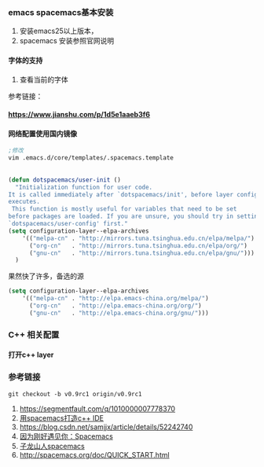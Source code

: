 



### emacs spacemacs基本安装

1. 安装emacs25以上版本，
2. spacemacs 安装参照官网说明



#### 字体的支持

1. 查看当前的字体



参考链接：

#### https://www.jianshu.com/p/1d5e1aaeb3f6

#### 网络配置使用国内镜像



```lisp
;修改  
vim .emacs.d/core/templates/.spacemacs.template  
  
  
(defun dotspacemacs/user-init ()  
  "Initialization function for user code.  
It is called immediately after `dotspacemacs/init', before layer configuration  
executes.  
 This function is mostly useful for variables that need to be set  
before packages are loaded. If you are unsure, you should try in setting them in  
`dotspacemacs/user-config' first."  
(setq configuration-layer--elpa-archives  
    '(("melpa-cn" . "http://mirrors.tuna.tsinghua.edu.cn/elpa/melpa/")  
      ("org-cn"   . "http://mirrors.tuna.tsinghua.edu.cn/elpa/org/")  
      ("gnu-cn"   . "http://mirrors.tuna.tsinghua.edu.cn/elpa/gnu/")))  
  )  
```



果然快了许多，备选的源

```lisp
(setq configuration-layer--elpa-archives
    '(("melpa-cn" . "http://elpa.emacs-china.org/melpa/")
      ("org-cn"   . "http://elpa.emacs-china.org/org/")
      ("gnu-cn"   . "http://elpa.emacs-china.org/gnu/")))
```



### C++  相关配置

#### 打开c++ layer





### 参考链接

```
git checkout -b v0.9rc1 origin/v0.9rc1
```



1. https://segmentfault.com/q/1010000007778370
2. [用spacemacs打造c++ IDE](https://blog.csdn.net/csfreebird/article/details/71194235)
3. https://blog.csdn.net/samjjx/article/details/52242740
4. [因为刚好遇见你：Spacemacs](https://www.jianshu.com/p/8a8a35596b9d)
5. [子龙山人spacemacs](https://zilongshanren.com/blog/2015-12-06-spacemacs-rocks.html)
6. http://spacemacs.org/doc/QUICK_START.html

